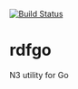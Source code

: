 [![Build Status](https://travis-ci.org/jaychoo/rdfgo.svg?branch=master)](https://travis-ci.org/jaychoo/rdfgo)

# rdfgo
N3 utility for Go
